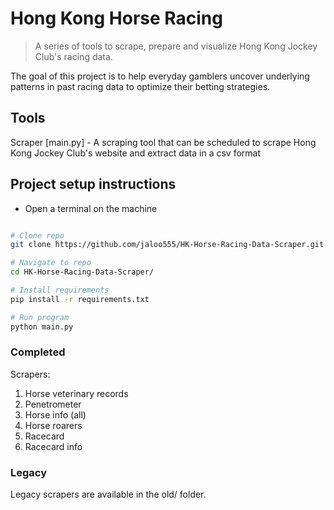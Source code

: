 # Hong Kong Horse Racing

> A series of tools to scrape, prepare and visualize Hong Kong Jockey Club's racing data.

The goal of this project is to help everyday gamblers uncover underlying patterns in past racing data to optimize their betting strategies.

## Tools
Scraper [main.py] - A scraping tool that can be scheduled to scrape Hong Kong Jockey Club's website and extract data in a csv format

## Project setup instructions

- Open a terminal on the machine

```bash

# Clone repo
git clone https://github.com/jaloo555/HK-Horse-Racing-Data-Scraper.git

# Navigate to repo
cd HK-Horse-Racing-Data-Scraper/

# Install requirements
pip install -r requirements.txt

# Run program
python main.py
```

### Completed

Scrapers:
  1. Horse veterinary records
  2. Penetrometer
  3. Horse info (all)
  4. Horse roarers
  5. Racecard
  6. Racecard info


### Legacy

Legacy scrapers are available in the old/ folder. 